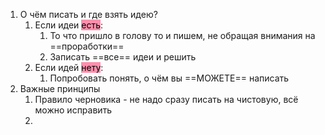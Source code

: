 1. О чём писать и где взять идею?
	1. Если идеи <mark style="background: #FF5582A6;">есть</mark>:
		1. То что пришло в голову то и пишем, не обращая внимания на ==проработки==
		2. Записать ==все== идеи и решить
	2. Если идей <mark style="background: #FF5582A6;">нету</mark>:
		1. Попробовать понять, о чём вы ==МОЖЕТЕ== написать
2. Важные принципы
	1.  Правило черновика - не надо сразу писать на чистовую, всё можно исправить
	2. 